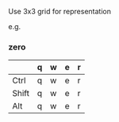 Use 3x3 grid for representation

e.g.
### zero

|    |q   |w   |e   |r   |
| --- | --- | --- | --- | --- |
| Ctrl   |q   |w   |e   |r   |
| Shift   |q   |w   |e   |r   |
| Alt  |q   |w   |e   |r   |
